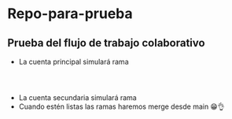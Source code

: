 # Repo-para-prueba
## Prueba del flujo de trabajo colaborativo
- La cuenta principal simulará rama <header>
- La cuenta secundaria simulará rama <footer>
- Cuando estén listas las ramas haremos merge desde main 😁👌
